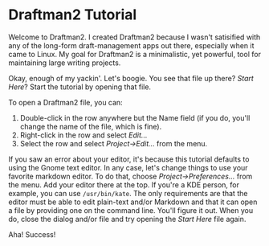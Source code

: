 # Draftman2 Tutorial

Welcome to Draftman2. I created Draftman2 because I wasn't satisified with any of the long-form draft-management apps out there, especially when it came to Linux. My goal for Draftman2 is a minimalistic, yet powerful, tool for maintaining large writing projects.

Okay, enough of my yackin'. Let's boogie. You see that file up there? _Start Here_? Start the tutorial by opening that file.

To open a Draftman2 file, you can:

1. Double-click in the row anywhere but the Name field (if you do, you'll change the name of the file, which is fine).
2. Right-click in the row and select _Edit..._
3. Select the row and select _Project->Edit..._ from the menu.

If you saw an error about your editor, it's because this tutorial defaults to using the Gnome text editor. In any case, let's change things to use your favorite markdown editor. To do that, choose _Project->Preferences..._ from the menu. Add your editor there at the top. If you're a KDE person, for example, you can use `/usr/bin/kate`. The only requirements are that the editor must be able to edit plain-text and/or Markdown and that it can open a file by providing one on the command line. You'll figure it out. When you do, close the dialog and/or file and try opening the _Start Here_ file again.

Aha! Success!

